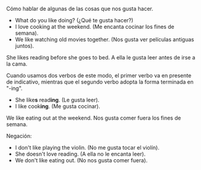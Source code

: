 Cómo hablar de algunas de las cosas que nos gusta hacer.

- What do you like doing? (¿Qué te gusta hacer?)
- I love cooking at the weekend. (Me encanta cocinar los fines de semana).
- We like watching old movies together. (Nos gusta ver películas antiguas juntos).

She likes reading before she goes to bed.
A ella le gusta leer antes de irse a la cama.

Cuando usamos dos verbos de este modo, el primer verbo va en presente de indicativo, mientras que el segundo verbo adopta la forma terminada en "-ing".

- She like**s** read**ing**. (Le gusta leer).
- I like cook**ing**. (Me gusta cocinar).

We like eating out at the weekend.
Nos gusta comer fuera los fines de semana.

Negación:

- I don't like playing the violin. (No me gusta tocar el violín).
- She doesn't love reading. (A ella no le encanta leer).
- We don't like eating out. (No nos gusta comer fuera).